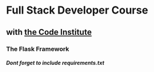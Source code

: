# Full Stack Developer Course

## with [the Code Institute](https://codeinstitute.net/)

### The Flask Framework



##### Dont forget to include requirements.txt